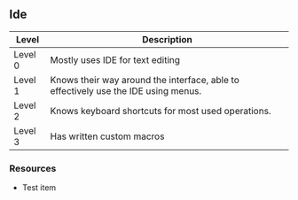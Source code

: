## Ide
Level | Description
----- | ---- 
Level 0 | Mostly uses IDE for text editing
Level 1 | Knows their way around the interface, able to effectively use the IDE using menus.
Level 2 | Knows keyboard shortcuts for most used operations.
Level 3 | Has written custom macros

### Resources
* Test item
